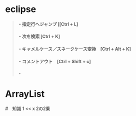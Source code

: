 # eclipse

> #### ・指定行へジャンプ [[Ctrl + L]  
> #### ・次を検索         [Ctrl + K]  
> #### ・キャメルケース／スネークケース変換　[Ctrl + Alt + K]  
> #### ・コメントアウト　[Ctrl + Shift + c]  
> ・

# ArrayList

#　知識
1 << x 2の2乗

